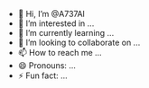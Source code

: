 - 👋 Hi, I’m @A737AI
- 👀 I’m interested in ...
- 🌱 I’m currently learning ...
- 💞️ I’m looking to collaborate on ...
- 📫 How to reach me ...
- 😄 Pronouns: ...
- ⚡ Fun fact: ...

<!---
A737AI/A737AI is a ✨ special ✨ repository because its `README.md` (this file) appears on your GitHub profile.
You can click the Preview link to take a look at your changes.
--->
